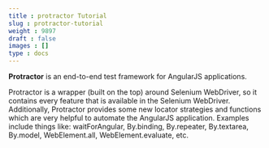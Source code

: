 ```yaml
---
title : protractor Tutorial
slug : protractor-tutorial
weight : 9897
draft : false
images : []
type : docs
---
```


**Protractor** is an end-to-end test framework for AngularJS applications.

Protractor is a wrapper (built on the top) around Selenium WebDriver, so it contains every feature that is available in the Selenium WebDriver. Additionally, Protractor provides some new locator strategies and functions which are very helpful to automate the AngularJS application. Examples include things like: waitForAngular, By.binding, By.repeater, By.textarea, By.model, WebElement.all, WebElement.evaluate, etc.

